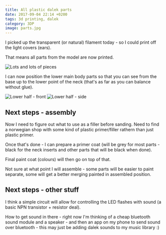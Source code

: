 ```yaml
---
title: All plastic dalek parts
date: 2017-09-04 22:14 +0200
tags: 3d printing, dalek
category: 3DP
image: parts.jpg
---
```


I picked up the transparent (or natural) filament today - so I could print off the light covers (ears).

That means all parts from the model are now printed.

![Lots and lots of pieces](parts.jpg 'Lots and lots of pieces')

I can now position the lower main body parts so that you can see from the base up to the lower point of the neck (that's as far as you can balance without glue).

![Lower half - front](lower_half_front.jpg 'Lower half - front')
![Lower half - side](lower_half_side.jpg 'Lower half - side')

## Next steps - assembly

Now I need to figure out what to use as a filler before sanding. Need to find a norwegian shop with some kind of plastic primer/filler rathern than just plastic primer.

Once that's done - I can prepare a primer coat (will be grey for most parts - black for the neck inserts and other parts that will be black when done).

Final paint coat (colours) will then go on top of that.

Not sure at what point I will assemble - some parts will be easier to paint separate, some will get a better merging painted in assembled position.

## Next steps - other stuff

I think a simple circuit will allow for controlling the LED flashes with sound (a basic NPN transistor + resistor deal).

How to get sound in there - right now I'm thinking of a cheap bluetooth sound module and a speaker - and then an app on my phone to send sound over bluetooth - this may just be adding dalek sounds to my music library :)

